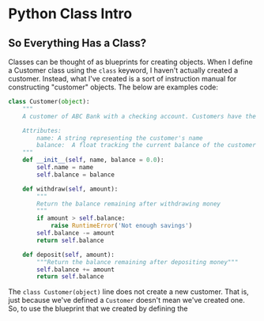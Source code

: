# Python Class Intro
## So Everything Has a Class?
Classes can be thought of as blueprints for creating objects. When I define a Customer class using the `class` keyword, I haven't actually created a customer. Instead, what I've created is a sort of instruction manual for constructing "customer" objects. The below are examples code:
```python
class Customer(object):
	"""
	A customer of ABC Bank with a checking account. Customers have the following properties:

	Attributes:
		name: A string representing the customer's name
		balance:  A float tracking the current balance of the customer's account
	"""
	def __init__(self, name, balance = 0.0):
		self.name = name
		self.balance = balance

	def withdraw(self, amount):
		"""
		Return the balance remaining after withdrawing money
		"""
		if amount > self.balance:
			raise RuntimeError('Not enough savings')
		self.balance -= amount
		return self.balance

	def deposit(self, amount):
		"""Return the balance remaining after depositing money"""
		self.balance += amount
		return self.balance

```
The `class Customer(object)` line does not create a new customer. That is, just because we've defined a `Customer` doesn't mean we've created one.
So, to use the blueprint that we created by defining the 
